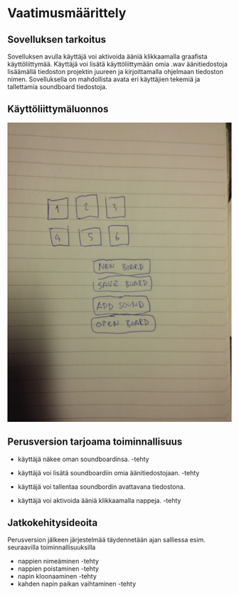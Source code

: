 # Vaatimusmäärittely

## Sovelluksen tarkoitus

Sovelluksen avulla käyttäjä voi aktivoida ääniä klikkaamalla graafista käyttöliittymää. Käyttäjä voi lisätä käyttöliittymään omia .wav äänitiedostoja lisäämällä tiedoston projektin juureen ja kirjoittamalla ohjelmaan tiedoston nimen. Sovelluksella on mahdollista avata eri käyttäjien tekemiä ja tallettamia soundboard tiedostoja.


## Käyttöliittymäluonnos

<img src="https://raw.githubusercontent.com/synesteesia/ot-harjoitustyo/master/dokumentointi/Kuvat/20191106_163624.jpg" width="750">

## Perusversion tarjoama toiminnallisuus

- käyttäjä näkee oman soundboardinsa.  -tehty

- käyttäjä voi lisätä soundboardiin omia äänitiedostojaan. -tehty

- käyttäjä voi tallentaa soundbordin avattavana tiedostona.

- käyttäjä voi aktivoida ääniä klikkaamalla nappeja. -tehty

## Jatkokehitysideoita

Perusversion jälkeen järjestelmää täydennetään ajan salliessa esim. seuraavilla toiminnallisuuksilla

- nappien nimeäminen -tehty
- nappien poistaminen -tehty
- napin kloonaaminen -tehty
- kahden napin paikan vaihtaminen -tehty